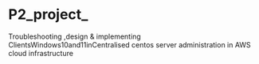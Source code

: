 # P2_project_
Troubleshooting ,design &amp; implementing ClientsWindows10and11inCentralised centos server administration in AWS cloud infrastructure
